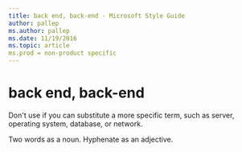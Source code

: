```yaml
---
title: back end, back-end - Microsoft Style Guide
author: pallep
ms.author: pallep
ms.date: 11/19/2016
ms.topic: article
ms.prod = non-product specific
---
```


# back end, back-end

Don't use if you can substitute a more specific term, such as server, operating system, database, or network.

Two words as a noun. Hyphenate as an adjective.
